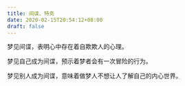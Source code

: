 ```yaml
---
title: 间谍、特务
date: 2020-02-15T20:54:12+08:00
draft: false
---
```


梦见间谍，表明心中存在着自欺欺人的心理。<br>


梦见自己成为间谍，预示着梦者会有一次冒险的行为。<br>


梦见别人成为间谍，意味着做梦人不想让人了解自己的内心世界。<br>
